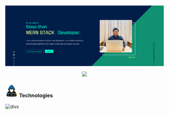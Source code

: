 <p align="center">
 <img src="./images/profile.png"> 
</p>
<p align="center">
 <img src="https://readme-typing-svg.herokuapp.com?duration=1000&color=F7F7F7&background=000000&center=true&vCenter=true&multiline=true&width=1000&height=100&lines=I+am+BIJAYA+SHAH;Passionate+MERN+Developer;From+Kathmandu+Nepal"> 
</p>

 

### <picture> <img src = "./images/about_me.gif" width = 40px> </picture> Technologies

![divs](https://skillicons.dev/icons?i=html,css,sass,bootstrap,js,ts,php,wordpress,nodejs,express,react,mongodb,mysql,vim,docker,md,git,figma,bash,cloudflare,jquery,nginx,vscode,aws,figma,github,linux,netlify,&theme=light&perline=20)

 
